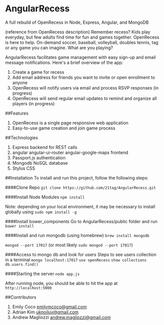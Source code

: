 AngularRecess
=============

A full rebuild of OpenRecess in Node, Express, Angular, and MongoDB

(reference from OpenRecess description)
Remember recess?  Kids play everyday, but few adults find time for fun and games together. OpenRecess is here to help. On-demand soccer, baseball, volleyball, doubles tennis, tag or any game you can imagine.  What are you playing?

AngularRecess facilitates game management with easy sign-up and email message notifications. Here's a brief overview of the app:

1. Create a game for recess
1. Add email address for friends you want to invite or open enrollment to anyone
1. OpenRecess will notify users via email and process RSVP responses (in progress)
1. OpenRecess will send regular email updates to remind and organize all players (in progress)

##Features

1. OpenRecess is a single page responsive web application
1. Easy-to-use game creation and join game process

##Technologies
1. Express backend for REST calls
1. angular angular-ui-router angular-google-maps frontend
1. Passport.js authentication
1. Mongodb NoSQL database
1. Stylus CSS

##Installation
To install and run this project, follow the following steps:

####Clone Repo
`git clone https://github.com/21tag/AngularRecess.git`

####Install Node Modules
`npm install`

Note: depending on your local environment, it may be necessary to install globally using `sudo npm install -g`

####Install bower_components
Go to AngularRecess/public folder and run `bower install`

####Install and run mongodb (using homebrew)
`brew install mongodb`

`mongod --port 17017` (or most likely `sudo mongod --port 17017`)

####Access to mongo db and look for users
Steps to see users collection in a terminal
`mongo localhost:17017`
`use openRecess`
`show collections`
`db.users.find()`

####Starting the server
`node app.js`

After running node, you should be able to hit the app at `http://localhost:5000`

##Contributors

1. Emily Coco <emilymcoco@gmail.com>
1. Adrian Kim <uknoiluv@gmail.com>
1. Andrew Magliozzi <andrew.magliozzi@gmail.com>

